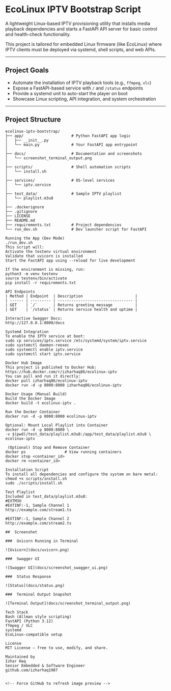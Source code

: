 #  EcoLinux IPTV Bootstrap Script

A lightweight Linux-based IPTV provisioning utility that installs media playback dependencies and starts a FastAPI API server for basic control and health-check functionality.

This project is tailored for embedded Linux firmware (like EcoLinux) where IPTV clients must be deployed via systemd, shell scripts, and web APIs.

---

##  Project Goals

- Automate the installation of IPTV playback tools (e.g., `ffmpeg`, `vlc`)
- Expose a FastAPI-based service with `/` and `/status` endpoints
- Provide a systemd unit to auto-start the player on boot
- Showcase Linux scripting, API integration, and system orchestration

---

##  Project Structure

```text
ecolinux-iptv-bootstrap/
├── app/                     # Python FastAPI app logic
│   ├── __init__.py
│   └── main.py              # Your FastAPI app entrypoint
│
├── docs/                    # Documentation and screenshots
│   └── screenshot_terminal_output.png
│
├── scripts/                 # Shell automation scripts
│   └── install.sh
│
├── services/                # OS-level services
│   └── iptv.service
│
├── test_data/               # Sample IPTV playlist
│   └── playlist.m3u8
│
├── .dockerignore
├── .gitignore
├── LICENSE
├── README.md
├── requirements.txt         # Project dependencies
└── run_dev.sh               # Dev launcher script for FastAPI

Running the App (Dev Mode)
./run_dev.sh
This script will:
Activate the testenv virtual environment
Validate that uvicorn is installed
Start the FastAPI app using --reload for live development

If the environment is missing, run:
python3 -m venv testenv
source testenv/bin/activate
pip install -r requirements.txt

API Endpoints
| Method | Endpoint  | Description                       |
| ------ | --------- | --------------------------------- |
| GET    | `/`       | Returns greeting message          |
| GET    | `/status` | Returns service health and uptime |

Interactive Swagger Docs:
http://127.0.0.1:8000/docs

Systemd Integration
To enable the IPTV service at boot:
sudo cp services/iptv.service /etc/systemd/system/iptv.service
sudo systemctl daemon-reexec
sudo systemctl enable iptv.service
sudo systemctl start iptv.service

Docker Hub Image
This project is published to Docker Hub:
https://hub.docker.com/r/izharhaq86/ecolinux-iptv
You can pull and run it directly:
docker pull izharhaq86/ecolinux-iptv
docker run -d -p 8000:8000 izharhaq86/ecolinux-iptv

Docker Usage (Manual Build)
Build the Docker Image
docker build -t ecolinux-iptv .

Run the Docker Container
docker run -d -p 8000:8000 ecolinux-iptv

Optional: Mount Local Playlist into Container
docker run -d -p 8000:8000 \
-v $(pwd)/test_data/playlist.m3u8:/app/test_data/playlist.m3u8 \
ecolinux-iptv

 (Optional) Stop and Remove Container
docker ps                 # View running containers
docker stop <container_id>
docker rm <container_id>

Installation Script
To install all dependencies and configure the system on bare metal:
chmod +x scripts/install.sh
sudo ./scripts/install.sh

Test Playlist
Included in test_data/playlist.m3u8:
#EXTM3U
#EXTINF:-1, Sample Channel 1
http://example.com/stream1.ts

#EXTINF:-1, Sample Channel 2
http://example.com/stream2.ts

##  Screenshot

###  Uvicorn Running in Terminal

![Uvicorn](docs/uvicorn.png)

###  Swagger UI

![Swagger UI](docs/screenshot_swagger_ui.png)

###  Status Response

![Status](docs/status.png)

###  Terminal Output Snapshot

![Terminal Output](docs/screenshot_terminal_output.png)

Tech Stack
Bash (Allman style scripting)
FastAPI (Python 3.12)
ffmpeg / VLC
systemd
EcoLinux-compatible setup

License
MIT License — free to use, modify, and share.

Maintained by
Izhar Haq
Senior Embedded & Software Engineer
github.com/izharhaq1987


<!-- Force GitHub to refresh image preview -->
